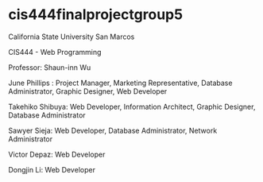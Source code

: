 # cis444finalprojectgroup5

California State University San Marcos

CIS444 - Web Programming

Professor: Shaun-inn Wu


June Phillips : Project Manager, Marketing Representative, Database Administrator, Graphic Designer, Web Developer

Takehiko Shibuya: Web Developer, Information Architect, Graphic Designer, Database Administrator

Sawyer Sieja: Web Developer, Database Administrator, Network Administrator

Victor Depaz: Web Developer

Dongjin Li: Web Developer
